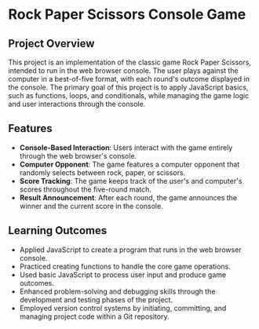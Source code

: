 # Rock Paper Scissors Console Game

## Project Overview
This project is an implementation of the classic game Rock Paper Scissors, intended to run in the web browser console. The user plays against the computer in a best-of-five format, with each round's outcome displayed in the console. The primary goal of this project is to apply JavaScript basics, such as functions, loops, and conditionals, while managing the game logic and user interactions through the console.

## Features
- **Console-Based Interaction**: Users interact with the game entirely through the web browser's console.
- **Computer Opponent**: The game features a computer opponent that randomly selects between rock, paper, or scissors.
- **Score Tracking**: The game keeps track of the user's and computer's scores throughout the five-round match.
- **Result Announcement**: After each round, the game announces the winner and the current score in the console.

## Learning Outcomes
- Applied JavaScript to create a program that runs in the web browser console.
- Practiced creating functions to handle the core game operations.
- Used basic JavaScript to process user input and produce game outcomes.
- Enhanced problem-solving and debugging skills through the development and testing phases of the project.
- Employed version control systems by initiating, committing, and managing project code within a Git repository.
